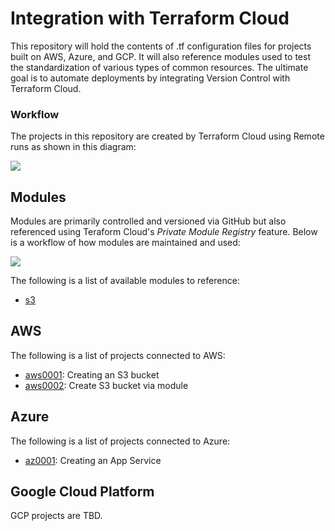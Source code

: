 # Integration with Terraform Cloud
This repository will hold the contents of .tf configuration files for projects built on AWS, Azure, and GCP. It will also reference modules used to test the standardization of various types of common resources. The ultimate goal is to automate deployments by integrating Version Control with Terraform Cloud.

### Workflow
The projects in this repository are created by Terraform Cloud using Remote runs as shown in this diagram:

![](./Attachments/terraform-cloud-workflow.png)


## Modules
Modules are primarily controlled and versioned via GitHub but also referenced using Teraform Cloud's _Private Module Registry_ feature. Below is a workflow of how modules are maintained and used:

![](./Attachments/modules-workflow.png)


The following is a list of available modules to reference:
- [s3](https://github.com/carlos-castillo-a/s3-module)


## AWS
The following is a list of projects connected to AWS:
- [aws0001](./AWS/aws0001/): Creating an S3 bucket
- [aws0002](./AWS/aws0002/): Create S3 bucket via module

## Azure
The following is a list of projects connected to Azure:
- [az0001](./Azure/az0001/): Creating an App Service

## Google Cloud Platform
GCP projects are TBD.